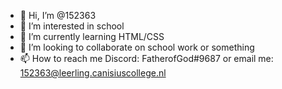 - 👋 Hi, I’m @152363
- 👀 I’m interested in school
- 🌱 I’m currently learning HTML/CSS
- 💞️ I’m looking to collaborate on school work or something
- 📫 How to reach me Discord: FatherofGod#9687 or email me: 152363@leerling.canisiuscollege.nl

<!---
152363/152363 is a ✨ special ✨ repository because its `README.md` (this file) appears on your GitHub profile.
You can click the Preview link to take a look at your changes.
--->
